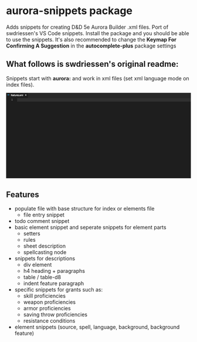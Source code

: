 # aurora-snippets package

Adds snippets for creating D&D 5e Aurora Builder .xml files. Port of swdriessen's VS Code snippets. Install the package and you should be able to use the snippets. It's also recommended to change the **Keymap For Confirming A Suggestion** in the **autocomplete-plus** package settings

## What follows is swdriessen's original readme:

Snippets start with **aurora:** and work in xml files (set xml language mode on index files).

![Example](https://raw.githubusercontent.com/swdriessen/vsce-aurora-snippets/master/images/features.gif)

## Features

- populate file with base structure for index or elements file
	- file entry snippet
- todo comment snippet
- basic element snippet and seperate snippets for element parts
	- setters
	- rules
	- sheet description
	- spellcasting node
- snippets for descriptions
	- div element
	- h4 heading + paragraphs
	- table / table-d8
	- indent feature paragraph
- specific snippets for grants such as:
	- skill proficiencies
	- weapon proficiencies
	- armor proficiencies
	- saving throw proficiencies
	- resistance conditions
- element snippets (source, spell, language, background, background feature)
